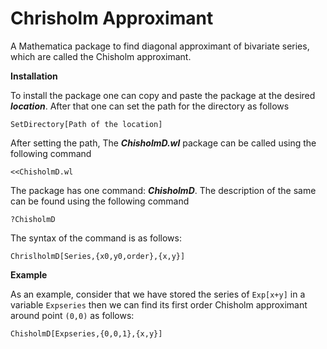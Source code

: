 # Chrisholm Approximant
A Mathematica package to find diagonal approximant of bivariate series, which are called the Chisholm approximant.

**Installation**

To install the package one can copy and paste the package at the desired ***location***. After that one can set the path for the directory as follows 
```
SetDirectory[Path of the location]
```
After setting the path, The ***ChisholmD.wl*** package can be called using the following command
```
<<ChisholmD.wl
```

The package has one command: ***ChisholmD***. The description of the same can be found using the following command
```
?ChisholmD
```
The syntax of the command is as follows:
```
ChrislholmD[Series,{x0,y0,order},{x,y}]
```

**Example**

As an example, consider that we have stored the series of ```Exp[x+y]``` in a variable ```Expseries``` then we can find its first order Chisholm approximant around point ```(0,0)``` as follows:
```
ChisholmD[Expseries,{0,0,1},{x,y}]
```
